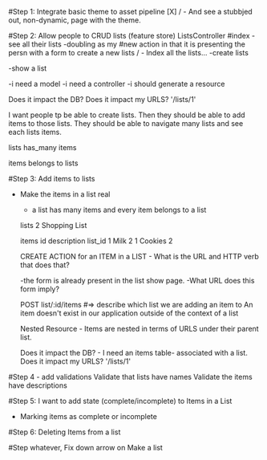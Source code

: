 #Step 1: Integrate basic theme to asset pipeline
[X] / - And see a stubbjed out, non-dynamic, page with the theme.

#Step 2: Allow people to CRUD lists (feature store)
ListsController
  #index
  -see all their lists
  -doubling as my #new action in that it is presenting the persn with a form to create a new lists
  / - Index all the lists...
  -create lists


-show a list

-i need a model
-i need a controller
-i should generate a resource

Does it impact the DB?
Does it impact my URLS? '/lists/1'

I want people tp be able to create lists. Then they should be able to add items to those lists. They should be able to navigate many lists and see each lists items.

lists
  has_many items

items
  belongs to lists

#Step 3: Add items to lists
- Make the items in a list real
  - a list has many items and every item belongs to a list

  lists
  2   Shopping List

  items
  id  description   list_id
  1   Milk          2
  1   Cookies       2


  CREATE ACTION for an ITEM in a LIST - What is the URL and HTTP verb that does that?

  -the form is already present in the list show page.
  -What URL does this form imply?

  POST list/:id/items #=>  describe which list we are adding an item to
  An item doesn't exist in our application outside of the context of a list

  Nested Resource - Items are nested in terms of URLS under their parent list.

  Does it impact the DB? - I need an items table- associated with a list.
  Does it impact my URLS? '/lists/1'

#Step 4 - add validations
Validate that lists have names
Validate the items have descriptions

#Step 5: I want to add state (complete/incomplete) to Items in a List
- Marking items as complete or incomplete

#Step 6: Deleting Items from a list

#Step whatever, Fix down arrow on Make a list  
